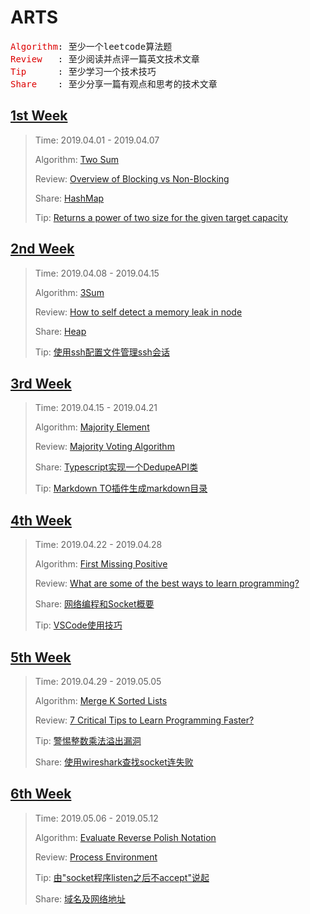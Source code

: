 # ARTS

<pre>
<font color="#dd0000">Algorithm</font>: 至少一个leetcode算法题
<font color="#dd0000">Review   </font>: 至少阅读并点评一篇英文技术文章
<font color="#dd0000">Tip      </font>: 至少学习一个技术技巧
<font color="#dd0000">Share    </font>: 至少分享一篇有观点和思考的技术文章
</pre>

## [1st Week](./docs/1st-week/1st-week.md)

>Time: 2019.04.01 - 2019.04.07
>
>Algorithm: [Two Sum](./docs/1st-week/1st-week.md#algorithm)
>
>Review: [Overview of Blocking vs Non-Blocking](./docs/1st-week/1st-week.md#review)
>
>Share: [HashMap](./docs/1st-week/1st-week.md#share)
>
>Tip: [Returns a power of two size for the given target capacity](./docs/1st-week/1st-week.md#tip)


## [2nd Week](./docs/2nd-week/2nd-week.md)

> Time: 2019.04.08 - 2019.04.15
>
> Algorithm: [3Sum](./docs/2nd-week/2nd-week.md#algorithm)
>  
> Review: [How to self detect a memory leak in node](./docs/2nd-week/2nd-week.md#Review)
> 
> Share: [Heap](./docs/2nd-week/2nd-week.md#Share)
> 
> Tip: [使用ssh配置文件管理ssh会话](./docs/2nd-week/2nd-week.md#Tip)

## [3rd Week](./docs/3rd-week/3rd-week.md)

> Time: 2019.04.15 - 2019.04.21
>
> Algorithm: [Majority Element](./docs/3rd-week/3rd-week.md#algorithm)
>  
> Review: [Majority Voting Algorithm](./docs/3rd-week/3rd-week.md#Review)
> 
> Share: [Typescript实现一个DedupeAPI类](./docs/3rd-week/3rd-week.md#Share)
> 
> Tip: [Markdown TO插件生成markdown目录](./docs/3rd-week/3rd-week.md#Tip)

## [4th Week](./docs/4th-week/4th-week.md)

> Time: 2019.04.22 - 2019.04.28
>
> Algorithm: [First Missing Positive](./docs/4th-week/4th-week.md#algorithm)
>  
> Review: [What are some of the best ways to learn programming?](./docs/4th-week/4th-week.md#review)
> 
> Share: [网络编程和Socket概要](./docs/4th-week/4th-week.md#share)
> 
> Tip: [VSCode使用技巧](./docs/4th-week/4th-week.md#tip)

## [5th Week](./docs/5th-week/5th-week.md)

> Time: 2019.04.29 - 2019.05.05
>
> Algorithm: [Merge K Sorted Lists](./docs/5th-week/5th-week.md#algorithm)
>  
> Review: [7 Critical Tips to Learn Programming Faster?](./docs/5th-week/5th-week.md#review)
> 
> Tip: [警惕整数乘法溢出漏洞](./docs/5th-week/5th-week.md#tip)
> 
> Share: [使用wireshark查找socket连失败](./docs/5th-week/5th-week.md#share)

## [6th Week](./docs/6th-week/6th-week.md)

> Time: 2019.05.06 - 2019.05.12
>
> Algorithm: [Evaluate Reverse Polish Notation](./docs/6th-week/6th-week.md#algorithm)
>  
> Review: [Process  Environment](./docs/6th-week/6th-week.md#review)
> 
> Tip: [由"socket程序listen之后不accept"说起](./docs/6th-week/6th-week.md#tip)
> 
> Share: [域名及网络地址](./docs/6th-week/6th-week.md#share)